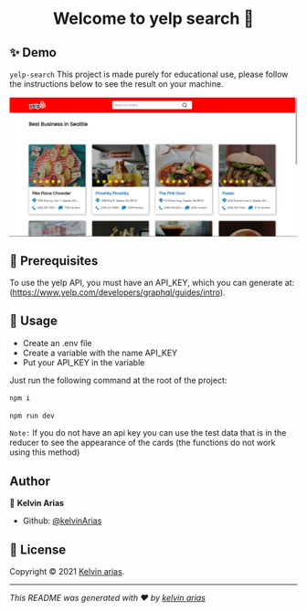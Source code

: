 <h1 align="center">Welcome to yelp search 👋</h1>

## ✨ Demo

`yelp-search` This project is made purely for educational use, please follow the instructions below to see the result on your machine.

<p align="center">
  <img width="700" align="center" src="https://raw.githubusercontent.com/KelvinArias/Next-Graphql/main/demo.png" alt="demo"/>
</p>

## 🚀 Prerequisites

To use the yelp API, you must have an API_KEY, which you can generate at: (https://www.yelp.com/developers/graphql/guides/intro).

## 🚀 Usage

<ul>
    <li>Create an .env file</li>
    <li>Create a variable with the name API_KEY</li>
    <li>Put your API_KEY in the variable</li>
</ul>

Just run the following command at the root of the project:

```sh
npm i
```

```sh
npm run dev
```

`Note:` If you do not have an api key you can use the test data that is in the reducer to see the appearance of the cards (the functions do not work using this method)

## Author

👤 **Kelvin Arias**

- Github: [@kelvinArias](https://github.com/KelvinArias/)

## 📝 License

Copyright © 2021 [Kelvin arias](https://github.com/kelvinArias).<br />

---

_This README was generated with ❤️ by [kelvin arias](https://github.com/KelvinArias/Next-Graphql)_